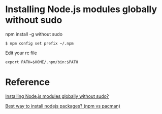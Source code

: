 
# Installing Node.js modules globally without sudo

npm install -g without sudo

    $ npm config set prefix ~/.npm

Edit your rc file

    export PATH=$HOME/.npm/bin:$PATH

# Reference

[Installing Node.js modules globally without sudo?](http://www.reddit.com/r/archlinux/comments/29pw2o/installing_nodejs_modules_globally_without_sudo/)

[Best way to install nodejs packages? (npm vs pacman)](https://bbs.archlinux.org/viewtopic.php?id=179535)

